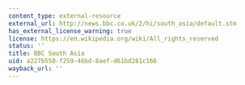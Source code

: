 ```yaml
---
content_type: external-resource
external_url: http://news.bbc.co.uk/2/hi/south_asia/default.stm
has_external_license_warning: true
license: https://en.wikipedia.org/wiki/All_rights_reserved
status: ''
title: BBC South Asia
uid: a227b550-f259-46bd-8aef-d61bd281c166
wayback_url: ''
---
```

